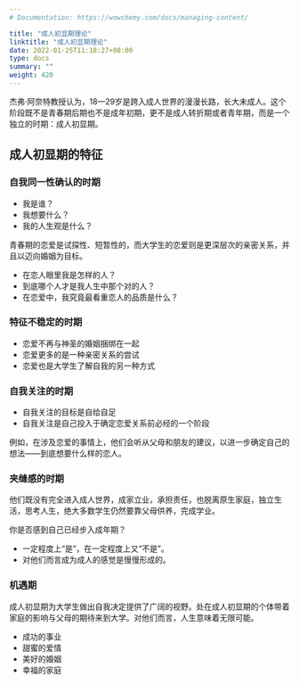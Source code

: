 ```yaml
---
# Documentation: https://wowchemy.com/docs/managing-content/

title: "成人初显期理论"
linktitle: "成人初显期理论"
date: 2022-01-25T11:18:27+08:00
type: docs
summary: ""
weight: 420
---
```


<!--more-->

杰弗·阿奈特教授认为，18—29岁是跨入成人世界的漫漫长路，长大未成人。这个阶段既不是青春期后期也不是成年初期，更不是成人转折期或者青年期，而是一个独立的时期：成人初显期。

## 成人初显期的特征

### 自我同一性确认的时期

- 我是谁？
- 我想要什么？
- 我的人生观是什么？

青春期的恋爱是试探性、短暂性的，而大学生的恋爱则是更深层次的亲密关系，并且以迈向婚姻为目标。

- 在恋人眼里我是怎样的人？
- 到底哪个人才是我人生中那个对的人？
- 在恋爱中，我究竟最看重恋人的品质是什么？

### 特征不稳定的时期

- 恋爱不再与神圣的婚姻捆绑在一起
- 恋爱更多的是一种亲密关系的尝试
- 恋爱也是大学生了解自我的另一种方式

### 自我关注的时期

- 自我关注的目标是自给自足
- 自我关注是自己投入于确定恋爱关系前必经的一个阶段

例如，在涉及恋爱的事情上，他们会听从父母和朋友的建议，以进一步确定自己的想法——到底想要什么样的恋人。

### 夹缝感的时期

他们既没有完全进入成人世界，成家立业，承担责任，也脱离原生家庭，独立生活，思考人生，绝大多数学生仍然要靠父母供养，完成学业。

你是否感到自己已经步入成年期？

- 一定程度上“是”，在一定程度上又“不是”。
- 对他们而言成为成人的感觉是慢慢形成的。

### 机遇期

成人初显期为大学生做出自我决定提供了广阔的视野。处在成人初显期的个体带着家庭的影响与父母的期待来到大学。对他们而言，人生意味着无限可能。

- 成功的事业
- 甜蜜的爱情
- 美好的婚姻
- 幸福的家庭
